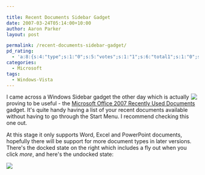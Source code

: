 ```yaml
---

title: Recent Documents Sidebar Gadget
date: 2007-03-24T05:14:00+10:00
author: Aaron Parker
layout: post

permalink: /recent-documents-sidebar-gadget/
pd_rating:
  - 'a:8:{s:4:"type";s:1:"0";s:5:"votes";s:1:"1";s:6:"total1";s:1:"0";s:6:"total2";s:1:"0";s:6:"total3";s:1:"0";s:6:"total4";s:1:"0";s:6:"total5";s:1:"1";s:7:"average";s:6:"5.0000";}'
categories:
  - Microsoft
tags:
  - Windows-Vista
---
```

<img border="0" align="right" src="{{site.baseurl}}/media/2007/03/1000.14.1158.bg_docked.png" hspace="4" />I came across a Windows Sidebar gadget the other day which is actually proving to be useful - the <span id="ctl00_ContentPlaceHolder1_LiveItemContactInfo1_ltTitle"><a href="http://gallery.live.com/liveItemDetail.aspx?li=dfc2b92b-997b-4b8b-bf81-5b99bbb5803b&l=1&wa=wsignin1.0">Microsoft Office 2007 Recently Used Documents</a> gadget. It's quite handy having a list of your recent documents available without having to go through the Start Menu. I recommend checking this one out.</span>

<span>At this stage it only supports Word, Excel and PowerPoint documents, hopefully there will be support for more document types in later versions. </span><span>There's the docked state on the right which includes a fly out when you click <em>more</em>, and here's the undocked state:</span>

<span><a target="_blank" href="{{site.baseurl}}/media/2007/03/1000.14.1159.bg_undocked.png"><img border="0" src="{{site.baseurl}}/media/2007/03/1000.14.1159.bg_undocked.png" /></a></span>

<span><a target="_blank" href="http://www.stealthpuppy.com/photos/images/images/1159/original.aspx"></a></span>